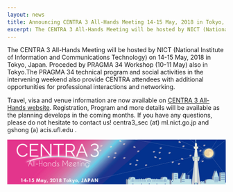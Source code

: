 ```yaml
---
layout: news
title: Announcing CENTRA 3 All-Hands Meeting 14-15 May, 2018 in Tokyo, Japan
excerpt: The CENTRA 3 All-Hands Meeting will be hosted by NICT (National Institute of Information and Communications Technology) on 14-15 May, 2018 in Tokyo, Japan. Preceded by PRAGMA 34 Workshop (10-11 May) also in Tokyo.
---
```


The CENTRA 3 All-Hands Meeting will be hosted by NICT (National Institute of Information and Communications Technology) on 14-15 May, 2018 in Tokyo, Japan. Proceded by PRAGMA 34 Workshop (10-11 May) also in Tokyo.The PRAGMA 34 technical program and social activities in the intervening weekend also provide CENTRA attendees with additional opportunities for professional interactions and networking.

Travel, visa and venue information are now available on [CENTRA 3 All-Hands website](http://www.globalcentra.org/centra3). Registration, Program and more details will be available as the planning develops in the coming months. If you have any questions, please do not hesitate to contact us! centra3_sec (at) ml.nict.go.jp and gshong (a) acis.ufl.edu .

<img src="/img/centra3-banner.jpg" alt="CENTRA 3 banner" style="margin-right: auto;margin-left: auto;" class="img-responsive">
